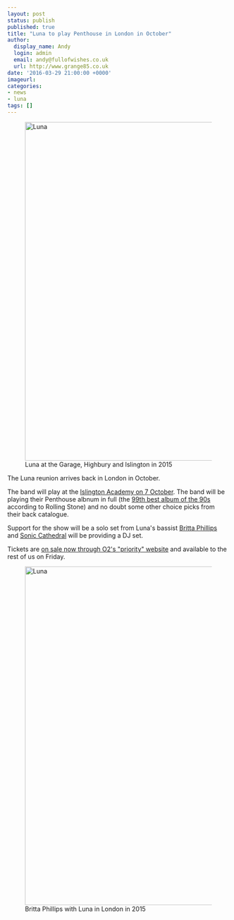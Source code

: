 ```yaml
---
layout: post
status: publish
published: true
title: "Luna to play Penthouse in London in October"
author:
  display_name: Andy
  login: admin
  email: andy@fullofwishes.co.uk
  url: http://www.grange85.co.uk
date: '2016-03-29 21:00:00 +0000'
imageurl:
categories:
- news
- luna
tags: []
---
```

<figure><a data-flickr-embed="true"  href="https://www.flickr.com/photos/grange85/20166777846/in/photolist-wtLQiy-wKEHPu-wKEHrW-wJ51sj-wtLHES-wKEGX9-vPnmBQ-wtU8XM-vPvTVp-wtLHwf-wJ528C-wtLHko-wJ51K3-wJ51N9-wLozAe-wLTBwg-wtLGQA-wtU8Ci-wtU8FK-wLozqK/" title="Luna"><img src="https://farm1.staticflickr.com/308/20166777846_cba25a15b8_b.jpg" width="1024" height="768" alt="Luna"></a><figcaption>Luna at the Garage, Highbury and Islington in 2015</figcaption></figure>
<p class="lead">The Luna reunion arrives back in London in October.</p>
<p>The band will play at the <a href="/database/luna/shows/2016/2016-10-07-luna-acacdemy-islington-london-uk/">Islington Academy on 7 October</a>. The band will be playing their Penthouse albnum in full (the <a href="http://www.rollingstone.com/music/lists/100-best-albums-of-the-nineties-20110427/luna-penthouse-20110517">99th best album of the 90s</a> according to Rolling Stone) and no doubt some other choice picks from their back catalogue.</p>
<p>Support for the show will be a solo set from Luna's bassist <a href="http://brittaphillips.com/">Britta Phillips</a> and <a href="http://www.soniccathedral.co.uk/">Sonic Cathedral</a> will be providing a DJ set.</p>
<p>Tickets are <a href="https://tickets.o2priority.co.uk/listings/luna/38488">on sale now through O2's "priority" website</a> and available to the rest of us on Friday.</p>

<figure><a data-flickr-embed="true"  href="https://www.flickr.com/photos/grange85/20198699071/in/photolist-wtLQiy-wKEHPu-wKEHrW-wJ51sj-wtLHES-wKEGX9-vPnmBQ-wtU8XM-vPvTVp-wtLHwf-wJ528C-wtLHko-wJ51K3-wJ51N9-wLozAe-wLTBwg-wtLGQA-wtU8Ci-wtU8FK-wLozqK/" title="Luna"><img src="https://farm1.staticflickr.com/437/20198699071_618ce94b2c_b.jpg" width="1024" height="768" alt="Luna"></a><figcaption>Britta Phillips with Luna in London in 2015</figcaption></figure>

<script async src="//embedr.flickr.com/assets/client-code.js" charset="utf-8"></script>
